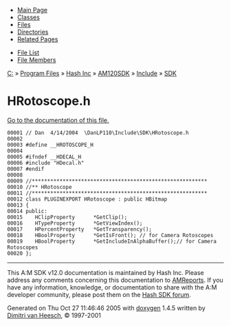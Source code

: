 <div class="tabs">

- [Main Page](index.md)
- [Classes](annotated.md)
- <span id="current">[Files](files.md)</span>
- [Directories](dirs.md)
- [Related Pages](pages.md)

</div>

<div class="tabs">

- [File List](files.md)
- [File Members](globals.md)

</div>

<div class="nav">

<a href="dir_C_3A_2F.md" class="el">C:</a> » <a href="dir_C_3A_2FProgram_20Files_2F.md" class="el">Program Files</a> » <a href="dir_C_3A_2FProgram_20Files_2FHash_20Inc_2F.md" class="el">Hash Inc</a> » <a href="dir_C_3A_2FProgram_20Files_2FHash_20Inc_2FAM120SDK_2F.md" class="el">AM120SDK</a> » <a href="dir_C_3A_2FProgram_20Files_2FHash_20Inc_2FAM120SDK_2FInclude_2F.md" class="el">Include</a> » <a href="dir_C_3A_2FProgram_20Files_2FHash_20Inc_2FAM120SDK_2FInclude_2FSDK_2F.md" class="el">SDK</a>

</div>

# HRotoscope.h

[Go to the documentation of this file.](HRotoscope_8h.md)

<div class="fragment">

``` fragment
00001 // Dan  4/14/2004  \DanLP110\Include\SDK\HRotoscope.h
00002 
00003 #define __HROTOSCOPE_H
00004 
00005 #ifndef __HDECAL_H
00006 #include "HDecal.h"
00007 #endif
00008 
00009 //*********************************************************
00010 //** HRotoscope
00011 //*********************************************************
00012 class PLUGINEXPORT HRotoscope : public HBitmap
00013 {
00014 public:
00015    HClipProperty      *GetClip();
00016    HTypeProperty      *GetViewIndex();
00017    HPercentProperty   *GetTransparency();
00018    HBoolProperty      *GetIsFront(); // for Camera Rotoscopes
00019    HBoolProperty      *GetIncludeInAlphaBuffer();// for Camera Rotoscopes
00020 };
```

</div>

------------------------------------------------------------------------

<span class="small">This A:M SDK v12.0 documentation is maintained by Hash Inc. Please address any comments concerning this documentation to [AMReports](http://www.hash.com/reports). If you have any information, knowledge, or documentation to share with the A:M developer community, please post them on the [Hash SDK forum](http://www.hash.com/forums/index.php?showforum=11).</span>

Generated on Thu Oct 27 11:46:46 2005 with [<span class="image placeholder" original-image-src="doxygen.png" original-image-title="" height="45" width="100" align="middle" border="0">doxygen</span>](http://www.doxygen.org/index.html) 1.4.5 written by [Dimitri van Heesch](mailto:dimitri@stack.nl), © 1997-2001

